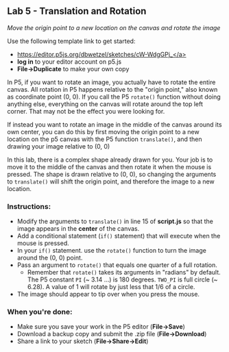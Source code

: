<link href="../markdown.css" rel="stylesheet"></link> 

## Lab 5 - Translation and Rotation

*Move the origin point to a new location on the canvas and rotate the image*

Use the following template link to get started:

* <a href ="https://editor.p5js.org/dbwetzel/sketches/cW-WdgGPj_" target="_blank">https://editor.p5js.org/dbwetzel/sketches/cW-WdgGPj_</a>
* **log in** to your editor account on p5.js
* **File->Duplicate** to make your own copy

In P5, if you want to rotate an image, you actually have to rotate the entire canvas. All rotation in P5 happens relative to the "origin point," also known as coordinate point (0, 0). If you call the P5 `rotate()` function without doing anything else, everything on the canvas will rotate around the top left corner. That may not be the effect you were looking for.

If instead you want to rotate an image in the middle of the canvas around its own center, you can do this by first moving the origin point to a new location on the p5 canvas with the P5 function `translate()`, and then drawing your image relative to (0, 0)

In this lab, there is a complex shape already drawn for you. Your job is to move it to the middle of the canvas and then rotate it when the mouse is pressed. The shape is drawn relative to (0, 0), so changing the arguments to `translate()` will shift the origin point, and therefore the image to a new location.

### Instructions:

* Modify the arguments to `translate()` in line 15 of **script.js** so that the image appears in the **center** of the canvas.
* Add a conditional statement (`if()` statement) that will execute when the mouse is pressed.
* In your `if()` statement. use the `rotate()` function to turn the image around the (0, 0) point.
* Pass an argument to `rotate()` that equals one quarter of a full rotation.
    * Remember that `rotate()` takes its arguments in "radians" by default. The P5 constant `PI` (~ 3.14 ...) is 180 degrees. `TWO_PI` is full circle (~ 6.28). A value of 1 will rotate by just less that 1/6 of a circle.
* The image should appear to tip over when you press the mouse.

### When you're done:
* Make sure you save your work in the P5 editor (**File->Save**)
* Download a backup copy and submit the .zip file (**File->Download**)
* Share a link to your sketch (**File->Share->Edit**)
